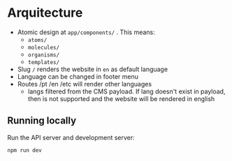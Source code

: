 # Arquitecture

- Atomic design at `app/components/` . This means:
  - `atoms/`
  - `molecules/`
  - `organisms/`
  - `templates/`
- Slug `/` renders the website in `en` as default language
- Language can be changed in footer menu
- Routes /pt /en /etc will render other languages
  - langs filtered from the CMS payload. If lang doesn't exist in payload, then is not supported and the website will be rendered in english

## Running locally

Run the API server and development server:

```bash
npm run dev
```
